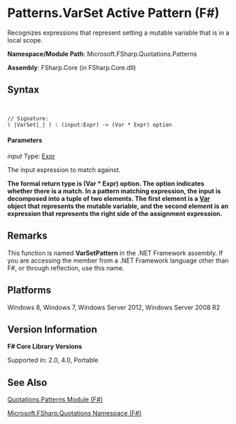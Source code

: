 # Patterns.VarSet Active Pattern (F#)

Recognizes expressions that represent setting a mutable variable that is in a local scope.

**Namespace/Module Path**: Microsoft.FSharp.Quotations.Patterns

**Assembly**: FSharp.Core (in FSharp.Core.dll)


## Syntax


```


// Signature:
( |VarSet|_| ) : (input:Expr) -> (Var * Expr) option

```



#### Parameters
*input*
Type: [Expr](http://msdn.microsoft.com/en-us/library/ed6a2caf-69d4-45c2-ab97-e9b3be9bce65)


The input expression to match against.



**The formal return type is (Var &#42; Expr) option. The option indicates whether there is a match. In a pattern matching expression, the input is decomposed into a tuple of two elements. The first element is a [Var](http://msdn.microsoft.com/en-us/library/2b1237f9-d897-4bcf-872a-4a297db3f7b5) object that represents the mutable variable, and the second element is an expression that represents the right side of the assignment expression.**
## Remarks
This function is named **VarSetPattern** in the .NET Framework assembly. If you are accessing the member from a .NET Framework language other than F#, or through reflection, use this name.


## Platforms
Windows 8, Windows 7, Windows Server 2012, Windows Server 2008 R2


## Version Information
**F# Core Library Versions**

Supported in: 2.0, 4.0, Portable




## See Also
[Quotations.Patterns Module &#40;F&#35;&#41;](Quotations.Patterns-Module-%5BFSharp%5D.md)

[Microsoft.FSharp.Quotations Namespace &#40;F&#35;&#41;](Microsoft.FSharp.Quotations-Namespace-%5BFSharp%5D.md)

